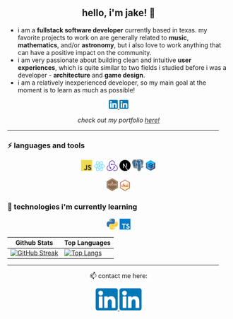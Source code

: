 <h2 align="center">hello, i'm jake! 🤠</h2>

* i am a **fullstack software developer** currently based in texas. my favorite projects to work on are generally related to **music**, **mathematics**, and/or **astronomy**, but i also love to work anything that can have a positive impact on the community.
* i am very passionate about building clean and intuitive **user experiences**, which is quite similar to two fields i studied before i was a developer - **architecture** and **game design**.
* i am a relatively inexperienced developer, so my main goal at the moment is to learn as much as possible!

<div align="center">
<a href="https://www.linkedin.com/in/jake-lohman/">
	<img src="https://raw.githubusercontent.com/l-ohman/l-ohman/main/icons/Linkedin.png" width="20" alt="Linkedin Logo"/>
</a>

<a href="mailto:jakelohman7@gmail.com">
	<img src="https://raw.githubusercontent.com/l-ohman/l-ohman/main/icons/Linkedin.png" width="20" alt="Email Logo"/>
</a>

<p>
  <i>check out my portfolio <a href="https://l-ohman.com/">here!</a></i>
</p>
</div>

<hr width="95%" align="center"/>

### ⚡ languages and tools
<div align="center">

<img alt="Javascript" src="https://raw.githubusercontent.com/l-ohman/l-ohman/main/icons/Javascript.png" width="25" />
<a href="https://reactjs.org/"><img alt="React" src="https://raw.githubusercontent.com/l-ohman/l-ohman/main/icons/React.js.png" width="25" /></a>
<a href="https://redux.js.org/"><img alt="Redux" src="https://raw.githubusercontent.com/l-ohman/l-ohman/main/icons/Redux.png" width="25" /></a>
<a href="https://nextjs.org/"><img alt="Next.js" src="https://raw.githubusercontent.com/l-ohman/l-ohman/main/icons/Next.js.png" width="25" /></a>
<a href="https://www.postgresql.org/"><img alt="PostgreSQL" src="https://raw.githubusercontent.com/l-ohman/l-ohman/main/icons/PostgreSQL.png" width="25" /></a>
<a href="https://sequelize.org/"><img alt="Sequelize" src="https://raw.githubusercontent.com/l-ohman/l-ohman/main/icons/Sequelize.png" width="25" /></a>

<a href="https://mochajs.org/"><img alt="Mocha" src="https://raw.githubusercontent.com/l-ohman/l-ohman/main/icons/Mocha.png" width="25" /></a>
<a href="https://www.chaijs.com/"><img alt="Chai" src="https://raw.githubusercontent.com/l-ohman/l-ohman/main/icons/Chai.png" width="25" /></a>
<!-- <img alt="" src="" width="25" /> -->
<!-- Express -->
</div>

### 🚧 technologies i'm currently learning
<div align="center">
<img alt="Python" src="https://raw.githubusercontent.com/l-ohman/l-ohman/main/icons/Python.png" width="25" />
<img alt="Typescript" src="https://raw.githubusercontent.com/l-ohman/l-ohman/main/icons/Typescript.png" width="25" />
<!-- <img alt="" src="" width="25" /> -->
<!-- MongoDB, TensorFlow, Unity -->
</div>

|Github Stats|Top Languages|
|---|---|
| [![GitHub Streak](http://github-readme-streak-stats.herokuapp.com?user=l-ohman&theme=dark&background=36393F&ring=F9A527&fire=F9A527)](https://git.io/streak-stats) | [![Top Langs](https://github-readme-stats.vercel.app/api/top-langs/?username=l-ohman&theme=slateorange&layout=compact)](https://github.com/l-ohman/github-readme-stats) |

<hr width="95%" align="center"/>

<div align="center">

<p>📫 contact me here:</p>

<a href="https://www.linkedin.com/in/jake-lohman/">
	<img src="https://raw.githubusercontent.com/l-ohman/l-ohman/main/icons/Linkedin.png" width="50" alt="Linkedin Logo"/>
</a>

<a href="mailto:jakelohman7@gmail.com">
	<img src="https://raw.githubusercontent.com/l-ohman/l-ohman/main/icons/Linkedin.png" width="50" alt="Email Logo"/>
</a>

</div>

<!--
- 🔭✨🚧 I’m currently working on ...
- 🌱⏳🤔 I’m currently learning ...
- 👯 I’m looking to collaborate on ...
- 😄 Pronouns: he/they
- ⚡🏆🌸 Fun fact: ...
-->
